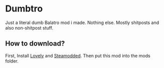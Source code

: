 # Dumbtro

Just a literal dumb Balatro mod i made. Nothing else. Mostly shitposts and also non-shitpost stuff.

## How to download?
First, Install [Lovely](https://github.com/ethangreen-dev/lovely-injector) and [Steamodded](https://github.com/Steamodded/smods). Then put this mod into the mods folder. 
